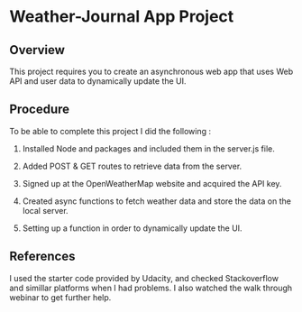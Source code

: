 # Weather-Journal App Project

## Overview
This project requires you to create an asynchronous web app that uses Web API and user data to dynamically update the UI. 

## Procedure
To be able to complete this project I did the following :

1) Installed Node and packages and included them in the server.js file. 

2) Added POST & GET routes to retrieve data from the server.

3) Signed up at the OpenWeatherMap website and acquired the API key.

4) Created async functions to fetch weather data and store the data on the local server.

5) Setting up a function in order to dynamically update the UI.

## References
I used the starter code provided by Udacity, and checked Stackoverflow and simillar platforms when I had problems.
I also watched the walk through webinar to get further help.
